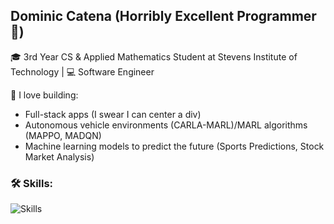 ## Dominic Catena (Horribly Excellent Programmer 🤖)
🎓 3rd Year CS & Applied Mathematics Student at Stevens Institute of Technology | 💻 Software Engineer 

🚀 I love building:
- Full-stack apps (I swear I can center a div)
- Autonomous vehicle environments (CARLA-MARL)/MARL algorithms (MAPPO, MADQN)
- Machine learning models to predict the future (Sports Predictions, Stock Market Analysis)

### 🛠️ Skills:
![Skills](https://skillicons.dev/icons?i=python,java,typescript,javascript,react,cs,dotnet,github,linux,windows)
